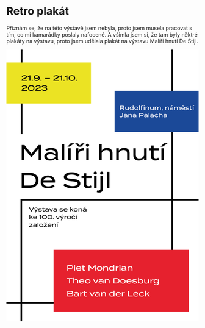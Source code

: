 # Retro plakát

Přiznám se, že na této výstavě jsem nebyla, proto jsem musela pracovat s tím, co mi kamarádky poslaly nafocené. A všimla jsem si, že tam byly něktré plakáty na výstavu, proto jsem udělala plakát na výstavu Malíři hnutí De Stijl.

![1](plakat-01.png)
